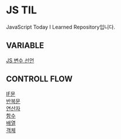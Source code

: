 # JS TIL

JavaScript Today I Learned Repository입니다.

## VARIABLE

[JS 변수 선언](./variable/variable.md)

## CONTROLL FLOW

[IF문](./controll_flow/controll_flow_if.md)<br />
[반복문](./controll_flow/controll_flow_repeat.md)<br />
[연산자](./operators/operator.md)<br>
[함수](./function/funtion.md)<br>
[배열](./array/array.md)<br>
[객체](./object/object.md)
